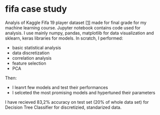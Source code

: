 # fifa case study

Analyis of Kaggle Fifa 19 player dataset [[1](https://www.kaggle.com/karangadiya/fifa19)] made for final grade for my machine learning course.
Jupyter notebook contains code used for analysis. I use mainly numpy, pandas, matplotlib for data visualization and sklearn, keras libraries for models.
In scratch, I performed:
- basic statistical analysis
- data discretization
- correlation analysis
- feature selection
- PCA

Then:
- I leanrt few models and test their performances
- I selceted the most promising models and hypertuned their parameters

I have recieved 83,2% accuracy on test set (20% of whole data set) for Decision Tree Classifier for discretizied, standarized data.
